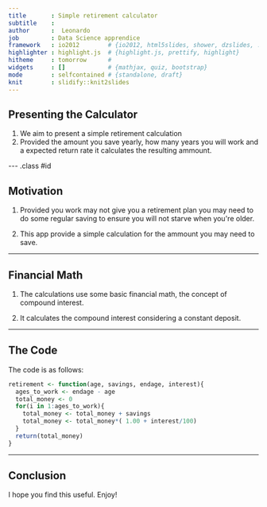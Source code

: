 ```yaml
---
title       : Simple retirement calculator
subtitle    : 
author      :  Leonardo
job         : Data Science apprendice
framework   : io2012        # {io2012, html5slides, shower, dzslides, ...}
highlighter : highlight.js  # {highlight.js, prettify, highlight}
hitheme     : tomorrow      # 
widgets     : []            # {mathjax, quiz, bootstrap}
mode        : selfcontained # {standalone, draft}
knit        : slidify::knit2slides
---
```


## Presenting the Calculator

1. We aim to present a simple retirement calculation
2. Provided the amount you save yearly, how many years you will work and a expected return rate it calculates the resulting ammount.

--- .class #id 

## Motivation

1. Provided you work may not give you a retirement plan you may need to do some regular saving to ensure you will not starve when you're older.

2. This app provide a simple calculation for the ammount you may need to save.



---

## Financial Math

1. The calculations use some basic financial math, the concept of compound interest.

2. It calculates the compound interest considering a constant deposit.


---

## The Code

The code is as follows:


```r
retirement <- function(age, savings, endage, interest){
  ages_to_work <- endage - age
  total_money <- 0
  for(i in 1:ages_to_work){
    total_money <- total_money + savings
    total_money <- total_money*( 1.00 + interest/100)
  }
  return(total_money)
}
```

---

## Conclusion

I hope you find this useful. Enjoy!

